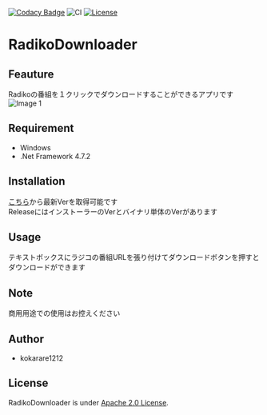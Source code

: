 [![Codacy Badge](https://app.codacy.com/project/badge/Grade/1160beb284874f03bd7a3898457c2f68)](https://www.codacy.com/manual/kokarare1212/RadikoDownloader?utm_source=github.com&amp;utm_medium=referral&amp;utm_content=kokarare1212/RadikoDownloader&amp;utm_campaign=Badge_Grade)
![CI](https://github.com/kokarare1212/RadikoDownloader/workflows/CI/badge.svg)
[![License](https://img.shields.io/badge/License-Apache%202.0-blue.svg)](https://opensource.org/licenses/Apache-2.0)
# RadikoDownloader  
## Feauture  
Radikoの番組を１クリックでダウンロードすることができるアプリです  
![Image 1](img-1.png)
## Requirement  
* Windows  
* .Net Framework 4.7.2  
## Installation  
[こちら](https://github.com/kokarare1212/RadikoDownloader/releases/latest)から最新Verを取得可能です  
ReleaseにはインストーラーのVerとバイナリ単体のVerがあります  
## Usage  
テキストボックスにラジコの番組URLを張り付けてダウンロードボタンを押すとダウンロードができます  
## Note  
商用用途での使用はお控えください  
## Author  
* kokarare1212  
## License
RadikoDownloader is under [Apache 2.0 License](https://github.com/kokarare1212/RadikoDownloader/blob/master/LICENSE).
